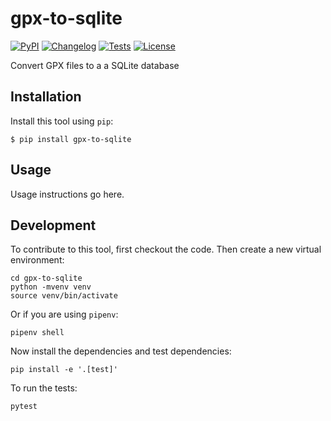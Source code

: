 # gpx-to-sqlite

[![PyPI](https://img.shields.io/pypi/v/gpx-to-sqlite.svg)](https://pypi.org/project/gpx-to-sqlite/)
[![Changelog](https://img.shields.io/github/v/release/badboy/gpx-to-sqlite?include_prereleases&label=changelog)](https://github.com/badboy/gpx-to-sqlite/releases)
[![Tests](https://github.com/badboy/gpx-to-sqlite/workflows/Test/badge.svg)](https://github.com/badboy/gpx-to-sqlite/actions?query=workflow%3ATest)
[![License](https://img.shields.io/badge/license-Apache%202.0-blue.svg)](https://github.com/badboy/gpx-to-sqlite/blob/master/LICENSE)

Convert GPX files to a a SQLite database

## Installation

Install this tool using `pip`:

    $ pip install gpx-to-sqlite

## Usage

Usage instructions go here.

## Development

To contribute to this tool, first checkout the code. Then create a new virtual environment:

    cd gpx-to-sqlite
    python -mvenv venv
    source venv/bin/activate

Or if you are using `pipenv`:

    pipenv shell

Now install the dependencies and test dependencies:

    pip install -e '.[test]'

To run the tests:

    pytest
